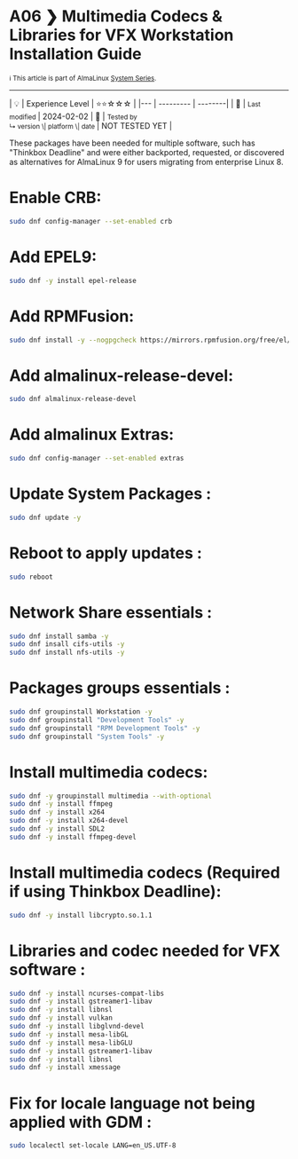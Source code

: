 # A06 ❯ Multimedia Codecs & Libraries for VFX Workstation Installation Guide

<small>ℹ️ This article is part of AlmaLinux [System Series](/series/).</small>

<hr>
| 💡 | Experience Level  | ⭐⭐☆☆☆ |
|--- | --------- | --------|
| 📆 | <small>Last modified </small>| 2024-02-02
| 🔧 | <small>Tested by <br> ↳ version \| platform \| date </small>| NOT TESTED YET |

These packages have been needed for multiple software, such has "Thinkbox Deadline" and were either backported, requested, or discovered as alternatives for AlmaLinux 9 for users migrating from enterprise Linux 8.

# Enable CRB:

```Bash
sudo dnf config-manager --set-enabled crb
```

# Add EPEL9:

```Bash
sudo dnf -y install epel-release
```

# Add RPMFusion:

```Bash
sudo dnf install -y --nogpgcheck https://mirrors.rpmfusion.org/free/el/rpmfusion-free-release-$(rpm -E %rhel).noarch.rpm
```

# Add almalinux-release-devel:

```Bash
sudo dnf almalinux-release-devel
```

# Add almalinux Extras:

```Bash
sudo dnf config-manager --set-enabled extras
```

# Update System Packages :

```Bash
sudo dnf update -y
```

# Reboot to apply updates :

```Bash
sudo reboot
```

# Network Share essentials :

```Bash
sudo dnf install samba -y
sudo dnf insall cifs-utils -y
sudo dnf install nfs-utils -y
```

# Packages groups essentials :

```Bash
sudo dnf groupinstall Workstation -y
sudo dnf groupinstall "Development Tools" -y
sudo dnf groupinstall "RPM Development Tools" -y
sudo dnf groupinstall "System Tools" -y
```

# Install multimedia codecs:

```bash
sudo dnf -y groupinstall multimedia --with-optional
sudo dnf -y install ffmpeg
sudo dnf -y install x264
sudo dnf -y install x264-devel
sudo dnf -y install SDL2
sudo dnf -y install ffmpeg-devel
```

# Install multimedia codecs **(Required if using Thinkbox Deadline)**:

```bash
sudo dnf -y install libcrypto.so.1.1
```

# Libraries and codec needed for VFX software :

```bash
sudo dnf -y install ncurses-compat-libs
sudo dnf -y install gstreamer1-libav
sudo dnf -y install libnsl
sudo dnf -y install vulkan
sudo dnf -y install libglvnd-devel
sudo dnf -y install mesa-libGL
sudo dnf -y install mesa-libGLU
sudo dnf -y install gstreamer1-libav
sudo dnf -y install libnsl
sudo dnf -y install xmessage
```

# Fix for locale language not being applied with GDM :

```bash
sudo localectl set-locale LANG=en_US.UTF-8
```
